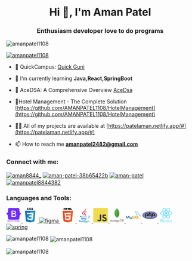 <h1 align="center">Hi 👋, I'm Aman Patel</h1>
<h3 align="center">Enthusiasm developer love to do programs</h3>

<p align="left"> <img src="https://komarev.com/ghpvc/?username=amanpatel1108&label=Profile%20views&color=0e75b6&style=flat" alt="amanpatel1108" /> </p>

<p align="left"> <a href="https://github.com/ryo-ma/github-profile-trophy"><img src="https://github-profile-trophy.vercel.app/?username=amanpatel1108" alt="amanpatel1108" /></a> </p>

- 🔭 QuickCampus: [Quick Guni](https://github.com/AMANPATEL1108/QuickGuni)

- 🌱 I’m currently learning **Java,React,SpringBoot**

- 👯 AceDSA: A Comprehensive Overview [AceDsa](https://github.com/AMANPATEL1108/AceDSA)

- 🤝Hotel Management - The Complete Solution [https://github.com/AMANPATEL1108/HotelManagement](https://github.com/AMANPATEL1108/HotelManagement)

- 👨‍💻 All of my projects are available at [https://patelaman.netlify.app/#](https://patelaman.netlify.app/#)

- 📫 How to reach me **amanpatel2482@gmail.com**

<h3 align="left">Connect with me:</h3>
<p align="left">
<a href="https://twitter.com/aman8844_" target="blank"><img align="center" src="https://raw.githubusercontent.com/rahuldkjain/github-profile-readme-generator/master/src/images/icons/Social/twitter.svg" alt="aman8844_" height="30" width="40" /></a>
<a href="https://linkedin.com/in/aman-patel-38b65422b" target="blank"><img align="center" src="https://raw.githubusercontent.com/rahuldkjain/github-profile-readme-generator/master/src/images/icons/Social/linked-in-alt.svg" alt="aman-patel-38b65422b" height="30" width="40" /></a>
<a href="https://stackoverflow.com/users/aman-patel" target="blank"><img align="center" src="https://raw.githubusercontent.com/rahuldkjain/github-profile-readme-generator/master/src/images/icons/Social/stack-overflow.svg" alt="aman-patel" height="30" width="40" /></a>
<a href="https://www.leetcode.com/amanpatel8844382" target="blank"><img align="center" src="https://raw.githubusercontent.com/rahuldkjain/github-profile-readme-generator/master/src/images/icons/Social/leet-code.svg" alt="amanpatel8844382" height="30" width="40" /></a>
</p>

<h3 align="left">Languages and Tools:</h3>
<p align="left"> <a href="https://getbootstrap.com" target="_blank" rel="noreferrer"> <img src="https://raw.githubusercontent.com/devicons/devicon/master/icons/bootstrap/bootstrap-plain-wordmark.svg" alt="bootstrap" width="40" height="40"/> </a> <a href="https://www.w3schools.com/css/" target="_blank" rel="noreferrer"> <img src="https://raw.githubusercontent.com/devicons/devicon/master/icons/css3/css3-original-wordmark.svg" alt="css3" width="40" height="40"/> </a> <a href="https://www.figma.com/" target="_blank" rel="noreferrer"> <img src="https://www.vectorlogo.zone/logos/figma/figma-icon.svg" alt="figma" width="40" height="40"/> </a> <a href="https://www.w3.org/html/" target="_blank" rel="noreferrer"> <img src="https://raw.githubusercontent.com/devicons/devicon/master/icons/html5/html5-original-wordmark.svg" alt="html5" width="40" height="40"/> </a> <a href="https://www.java.com" target="_blank" rel="noreferrer"> <img src="https://raw.githubusercontent.com/devicons/devicon/master/icons/java/java-original.svg" alt="java" width="40" height="40"/> </a> <a href="https://developer.mozilla.org/en-US/docs/Web/JavaScript" target="_blank" rel="noreferrer"> <img src="https://raw.githubusercontent.com/devicons/devicon/master/icons/javascript/javascript-original.svg" alt="javascript" width="40" height="40"/> </a> <a href="https://www.mongodb.com/" target="_blank" rel="noreferrer"> <img src="https://raw.githubusercontent.com/devicons/devicon/master/icons/mongodb/mongodb-original-wordmark.svg" alt="mongodb" width="40" height="40"/> </a> <a href="https://www.mysql.com/" target="_blank" rel="noreferrer"> <img src="https://raw.githubusercontent.com/devicons/devicon/master/icons/mysql/mysql-original-wordmark.svg" alt="mysql" width="40" height="40"/> </a> <a href="https://www.php.net" target="_blank" rel="noreferrer"> <img src="https://raw.githubusercontent.com/devicons/devicon/master/icons/php/php-original.svg" alt="php" width="40" height="40"/> </a> <a href="https://reactjs.org/" target="_blank" rel="noreferrer"> <img src="https://raw.githubusercontent.com/devicons/devicon/master/icons/react/react-original-wordmark.svg" alt="react" width="40" height="40"/> </a> <a href="https://spring.io/" target="_blank" rel="noreferrer"> <img src="https://www.vectorlogo.zone/logos/springio/springio-icon.svg" alt="spring" width="40" height="40"/> </a> </p>

<p><img align="left" src="https://github-readme-stats.vercel.app/api/top-langs?username=amanpatel1108&show_icons=true&locale=en&layout=compact" alt="amanpatel1108" /></p>

<p>&nbsp;<img align="center" src="https://github-readme-stats.vercel.app/api?username=amanpatel1108&show_icons=true&locale=en" alt="amanpatel1108" /></p>

<p><img align="center" src="https://github-readme-streak-stats.herokuapp.com/?user=amanpatel1108&theme=dark" alt="amanpatel1108" /></p>
